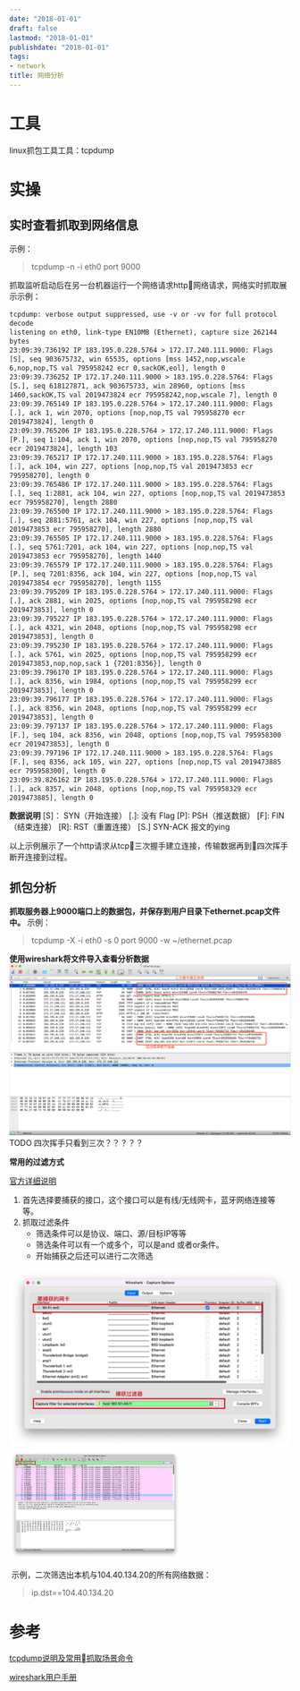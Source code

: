 ```yaml
---
date: "2018-01-01"
draft: false
lastmod: "2018-01-01"
publishdate: "2018-01-01"
tags:
- network
title: 网络分析
---
```

# 工具
linux抓包工具工具：tcpdump

# 实操
## 实时查看抓取到网络信息
示例：
> tcpdump -n -i eth0 port 9000

抓取监听启动后在另一台机器运行一个网络请求http网络请求，网络实时抓取展示示例：
```
tcpdump: verbose output suppressed, use -v or -vv for full protocol decode
listening on eth0, link-type EN10MB (Ethernet), capture size 262144 bytes
23:09:39.736192 IP 183.195.0.228.5764 > 172.17.240.111.9000: Flags [S], seq 903675732, win 65535, options [mss 1452,nop,wscale 6,nop,nop,TS val 795958242 ecr 0,sackOK,eol], length 0
23:09:39.736252 IP 172.17.240.111.9000 > 183.195.0.228.5764: Flags [S.], seq 618127871, ack 903675733, win 28960, options [mss 1460,sackOK,TS val 2019473824 ecr 795958242,nop,wscale 7], length 0
23:09:39.765149 IP 183.195.0.228.5764 > 172.17.240.111.9000: Flags [.], ack 1, win 2070, options [nop,nop,TS val 795958270 ecr 2019473824], length 0
23:09:39.765206 IP 183.195.0.228.5764 > 172.17.240.111.9000: Flags [P.], seq 1:104, ack 1, win 2070, options [nop,nop,TS val 795958270 ecr 2019473824], length 103
23:09:39.765217 IP 172.17.240.111.9000 > 183.195.0.228.5764: Flags [.], ack 104, win 227, options [nop,nop,TS val 2019473853 ecr 795958270], length 0
23:09:39.765486 IP 172.17.240.111.9000 > 183.195.0.228.5764: Flags [.], seq 1:2881, ack 104, win 227, options [nop,nop,TS val 2019473853 ecr 795958270], length 2880
23:09:39.765500 IP 172.17.240.111.9000 > 183.195.0.228.5764: Flags [.], seq 2881:5761, ack 104, win 227, options [nop,nop,TS val 2019473853 ecr 795958270], length 2880
23:09:39.765505 IP 172.17.240.111.9000 > 183.195.0.228.5764: Flags [.], seq 5761:7201, ack 104, win 227, options [nop,nop,TS val 2019473853 ecr 795958270], length 1440
23:09:39.765579 IP 172.17.240.111.9000 > 183.195.0.228.5764: Flags [P.], seq 7201:8356, ack 104, win 227, options [nop,nop,TS val 2019473854 ecr 795958270], length 1155
23:09:39.795209 IP 183.195.0.228.5764 > 172.17.240.111.9000: Flags [.], ack 2881, win 2025, options [nop,nop,TS val 795958298 ecr 2019473853], length 0
23:09:39.795227 IP 183.195.0.228.5764 > 172.17.240.111.9000: Flags [.], ack 4321, win 2048, options [nop,nop,TS val 795958298 ecr 2019473853], length 0
23:09:39.795230 IP 183.195.0.228.5764 > 172.17.240.111.9000: Flags [.], ack 5761, win 2025, options [nop,nop,TS val 795958299 ecr 2019473853,nop,nop,sack 1 {7201:8356}], length 0
23:09:39.796170 IP 183.195.0.228.5764 > 172.17.240.111.9000: Flags [.], ack 8356, win 1984, options [nop,nop,TS val 795958299 ecr 2019473853], length 0
23:09:39.796177 IP 183.195.0.228.5764 > 172.17.240.111.9000: Flags [.], ack 8356, win 2048, options [nop,nop,TS val 795958299 ecr 2019473853], length 0
23:09:39.797137 IP 183.195.0.228.5764 > 172.17.240.111.9000: Flags [F.], seq 104, ack 8356, win 2048, options [nop,nop,TS val 795958300 ecr 2019473853], length 0
23:09:39.797196 IP 172.17.240.111.9000 > 183.195.0.228.5764: Flags [F.], seq 8356, ack 105, win 227, options [nop,nop,TS val 2019473885 ecr 795958300], length 0
23:09:39.826162 IP 183.195.0.228.5764 > 172.17.240.111.9000: Flags [.], ack 8357, win 2048, options [nop,nop,TS val 795958329 ecr 2019473885], length 0
```
**数据说明**
[S]： SYN（开始连接）
[.]: 没有 Flag
[P]: PSH（推送数据）
[F]: FIN （结束连接）
[R]: RST（重置连接）
[S.] SYN-ACK 报文的ying

以上示例展示了一个http请求从tcp三次握手建立连接，传输数据再到四次挥手断开连接到过程。

## 抓包分析
**抓取服务器上9000端口上的数据包，并保存到用户目录下ethernet.pcap文件中。**
示例：
> tcpdump -X -i eth0 -s 0 port 9000 -w ~/ethernet.pcap

**使用wireshark将文件导入查看分析数据**
![wireshark分析](../../picture/wireshark分析.png)
TODO 四次挥手只看到三次？？？？？

**常用的过滤方式**

[官方详细说明](https://www.wireshark.org/docs/wsug_html_chunked/ChCapCaptureFilterSection.html)

1. 首先选择要捕获的接口，这个接口可以是有线/无线网卡，蓝牙网络连接等等。
2. 抓取过滤条件
   * 筛选条件可以是协议、端口、源/目标IP等等
   * 筛选条件可以有一个或多个，可以是and 或者or条件。
   * 开始捕获之后还可以进行二次筛选

<img src="../../picture/wireshark-capture-1.jpg" alt="wireshark分析" style="zoom:50%;" />

<img src="../../picture/wireshark-capture-2.jpg" alt="wireshark分析" style="zoom:30%;" />

​	示例，二次筛选出本机与104.40.134.20的所有网络数据：

> ip.dst==104.40.134.20  






# 参考
[tcpdump说明及常用抓取场景命令](https://amits-notes.readthedocs.io/en/latest/networking/tcpdump.html)

[wireshark用户手册](https://www.wireshark.org/docs/wsug_html_chunked/)
